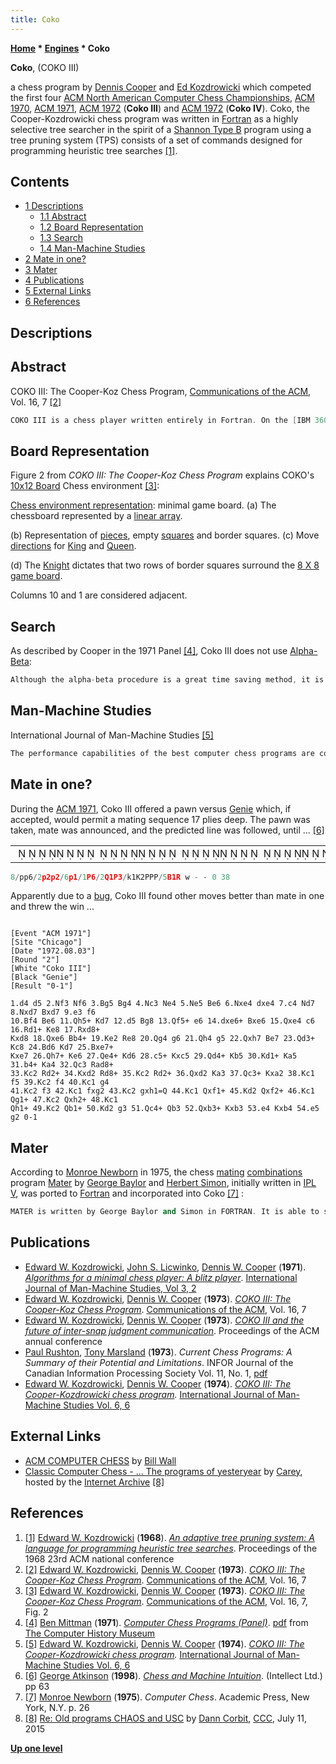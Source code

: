 ```yaml
---
title: Coko
---
```

**[Home](Home "Home") * [Engines](Engines "Engines") * Coko**

**Coko**, (COKO III)

a chess program by [Dennis Cooper](Dennis_Cooper "Dennis Cooper") and [Ed Kozdrowicki](Ed_Kozdrowicki "Ed Kozdrowicki") which competed the first four [ACM North American Computer Chess Championships](ACM_North_American_Computer_Chess_Championship "ACM North American Computer Chess Championship"), [ACM 1970](ACM_1970 "ACM 1970"), [ACM 1971](ACM_1971 "ACM 1971"), [ACM 1972](ACM_1972 "ACM 1972") (**Coko III**) and [ACM 1972](ACM_1972 "ACM 1972") (**Coko IV**). Coko, the Cooper-Kozdrowicki chess program was written in [Fortran](Fortran "Fortran") as a highly selective tree searcher in the spirit of a [Shannon Type B](Type_B_Strategy "Type B Strategy") program using a tree pruning system (TPS) consists of a set of commands designed for programming heuristic tree searches <a id="cite-note-1" href="#cite-ref-1">[1]</a>.

## Contents

- [1 Descriptions](#descriptions)
  - [1.1 Abstract](#abstract)
  - [1.2 Board Representation](#board-representation)
  - [1.3 Search](#search)
  - [1.4 Man-Machine Studies](#man-machine-studies)
- [2 Mate in one?](#mate-in-one.3f)
- [3 Mater](#mater)
- [4 Publications](#publications)
- [5 External Links](#external-links)
- [6 References](#references)

## Descriptions

## Abstract

COKO III: The Cooper-Koz Chess Program, [Communications of the ACM](ACM#Communications "ACM"), Vol. 16, 7 <a id="cite-note-2" href="#cite-ref-2">[2]</a>

```C++
COKO III is a chess player written entirely in Fortran. On the [IBM 360-65](IBM_360 "IBM 360"), COKO III plays a minimal chess game at the rate of .2 sec cpu time per move, with a level close to lower chess club play. A selective tree searching procedure controlled by tactical chess logistics allows a deployment of multiple minimal game calculations to achieve some optimal move selection. The tree searching algorithms are the heart of COKO's effectiveness, yet they are conceptually simple. In addition, an interesting phenomenon called a tree searching catastrophe has plagued COKO's entire development just as it troubles a human player. Standard exponential growth is curbed to a large extent by the definition and trimming of the Fisher set. A clear distinction between tree pruning and selective tree searching is also made. Representation of the chess environment is described along with a strategical preanalysis procedure that maps the Lasker regions. Specific chess algorithms are described which could be used as a command structure by anyone desiring to do some chess program experimentation. A comparison is made of some mysterious actions of human players and COKO III.  

```

## Board Representation

Figure 2 from *COKO III: The Cooper-Koz Chess Program* explains COKO's [10x12 Board](10x12_Board "10x12 Board") Chess environment <a id="cite-note-3" href="#cite-ref-3">[3]</a>:

[](https://www.semanticscholar.org/paper/COKO-III%3A-The-Cooper-Koz-Chess-Program-Kozdrowicki-Cooper/8ca0c0f08ba564883b96f6126e2c0c3745fe31e7/figure/1)
[Chess environment representation](Board_Representation "Board Representation"): minimal game board. (a) The chessboard represented by a [linear array](Array "Array").

(b) Representation of [pieces](Pieces "Pieces"), empty [squares](Squares "Squares") and border squares. (c) Move [directions](Direction "Direction") for [King](King "King") and [Queen](Queen "Queen").

(d) The [Knight](Knight "Knight") dictates that two rows of border squares surround the [8 X 8 game board](8x8_Board "8x8 Board").

Columns 10 and 1 are considered adjacent.

## Search

As described by Cooper in the 1971 Panel <a id="cite-note-4" href="#cite-ref-4">[4]</a>, Coko III does not use [Alpha-Beta](Alpha-Beta "Alpha-Beta"):

```C++
Although the alpha-beta procedure is a great time saving method, it is unclear at this stage of program development what the full significance of applying such a method to a tactical-strategical game tree would be. Coko III does save the chess tree with periodic pruning to allow for the addition of more branches. 

```

## Man-Machine Studies

International Journal of Man-Machine Studies <a id="cite-note-5" href="#cite-ref-5">[5]</a>

```C++
The performance capabilities of the best computer chess programs are compared with their human counterparts with emphasis being placed on machine behavior limits. A grandmaster usually spends a lifetime collecting knowledge or information about the game. Some of this knowledge is given to COKO in the form of a 12 000-line FORTRAN program. Using this knowledge COKO plays very poorly but at the super rate of approximately one move/see. The use of a brute-force selective tree-searching procedure yields an order of magnitude improvement in performance at the standard rate of 3 min/move. Perhaps three orders of magnitude additional improvement is needed to defeat the world champion, a gap which must be bridged, if ever, by programming more chess knowledge into the machine. This paper discusses the “tree-searching catastrophe” as a natural phenomenon that plagues selective tree searching for both man and machine. In addition so-called “interminimal-game communication” is considered as a natural, powerful procedure frequently used by humans to guide their selective search and as a point of emphasis for future development. It is concluded that COKO's development is just beginning, with no immediate barriers to progress, and no lack of ideas for improvement. At present COKO combines brilliant solutions to individual board position puzzles with unimaginable blunders. 

```

## Mate in one?

During the [ACM 1971](ACM_1971 "ACM 1971"), Coko III offered a pawn versus [Genie](Genie "Genie") which, if accepted, would permit a mating sequence 17 plies deep. The pawn was taken, mate was announced, and the predicted line was followed, until ... <a id="cite-note-6" href="#cite-ref-6">[6]</a>

|  |
| --- |
|                                                                                          ♟♟        ♟  ♟        ♟  ♙        ♕ ♙   ♚ ♔  ♙♙♙     ♗ ♖ |

```C++
8/pp6/2p2p2/6p1/1P6/2Q1P3/k1K2PPP/5B1R w - - 0 38 

```

Apparently due to a [bug](Engine_Testing#bugs "Engine Testing"), Coko III found other moves better than mate in one and threw the win ...

```

[Event "ACM 1971"]
[Site "Chicago"]
[Date "1972.08.03"]
[Round "2"]
[White "Coko III"]
[Black "Genie"]
[Result "0-1"]

1.d4 d5 2.Nf3 Nf6 3.Bg5 Bg4 4.Nc3 Ne4 5.Ne5 Be6 6.Nxe4 dxe4 7.c4 Nd7 8.Nxd7 Bxd7 9.e3 f6 
10.Bf4 Be6 11.Qh5+ Kd7 12.d5 Bg8 13.Qf5+ e6 14.dxe6+ Bxe6 15.Qxe4 c6 16.Rd1+ Ke8 17.Rxd8+ 
Kxd8 18.Qxe6 Bb4+ 19.Ke2 Re8 20.Qg4 g6 21.Qh4 g5 22.Qxh7 Be7 23.Qd3+ Kc8 24.Bd6 Kd7 25.Bxe7+ 
Kxe7 26.Qh7+ Ke6 27.Qe4+ Kd6 28.c5+ Kxc5 29.Qd4+ Kb5 30.Kd1+ Ka5 31.b4+ Ka4 32.Qc3 Rad8+ 
33.Kc2 Rd2+ 34.Kxd2 Rd8+ 35.Kc2 Rd2+ 36.Qxd2 Ka3 37.Qc3+ Kxa2 38.Kc1 f5 39.Kc2 f4 40.Kc1 g4 
41.Kc2 f3 42.Kc1 fxg2 43.Kc2 gxh1=Q 44.Kc1 Qxf1+ 45.Kd2 Qxf2+ 46.Kc1 Qg1+ 47.Kc2 Qxh2+ 48.Kc1 
Qh1+ 49.Kc2 Qb1+ 50.Kd2 g3 51.Qc4+ Qb3 52.Qxb3+ Kxb3 53.e4 Kxb4 54.e5 g2 0-1

```

## Mater

According to [Monroe Newborn](Monroe_Newborn "Monroe Newborn") in 1975, the chess [mating](Checkmate "Checkmate") [combinations](Combination "Combination") program [Mater](Mater "Mater") by [George Baylor](George_Baylor "George Baylor") and [Herbert Simon](Herbert_Simon "Herbert Simon"), initially written in [IPL V](http://en.wikipedia.org/wiki/Information_Processing_Language), was ported to [Fortran](Fortran "Fortran") and incorporated into Coko <a id="cite-note-7" href="#cite-ref-7">[7]</a> :

```C++
MATER is written by George Baylor and Simon in FORTRAN. It is able to search to great depths for checkmates. MATER is presently part of the Cooper-Kozdrowicki program. While MATER is an interesting program in its own right, the opportunity to checkmate one's opponent plays a relatively small computational part of the game of chess, and its inclusion in the Cooper-Kozdrowicki program does not seem to add measurably to the program's strength. 

```

## Publications

- [Edward W. Kozdrowicki](Ed_Kozdrowicki "Ed Kozdrowicki"), [John S. Licwinko](http://www.linkedin.com/pub/john-licwinko/15/b07/962), [Dennis W. Cooper](Dennis_Cooper "Dennis Cooper") (**1971**). *[Algorithms for a minimal chess player: A blitz player](http://www.sciencedirect.com/science/article/pii/S0020737371800123)*. [International Journal of Man-Machine Studies, Vol 3, 2](http://www.sciencedirect.com/science?_ob=PublicationURL&_tockey=%23TOC%236830%231971%23999969997%23695565%23FLP%23&_cdi=6830&_pubType=J&view=c&_auth=y&_acct=C000050221&_version=1&_urlVersion=0&_userid=10&md5=d904df3cf14dfeea642d77044a3a9d48)
- [Edward W. Kozdrowicki](Ed_Kozdrowicki "Ed Kozdrowicki"), [Dennis W. Cooper](Dennis_Cooper "Dennis Cooper") (**1973**). *[COKO III: The Cooper-Koz Chess Program](https://www.semanticscholar.org/paper/COKO-III%3A-The-Cooper-Koz-Chess-Program-Kozdrowicki-Cooper/8ca0c0f08ba564883b96f6126e2c0c3745fe31e7)*. [Communications of the ACM](ACM#Communications "ACM"), Vol. 16, 7
- [Edward W. Kozdrowicki](Ed_Kozdrowicki "Ed Kozdrowicki"), [Dennis W. Cooper](Dennis_Cooper "Dennis Cooper") (**1973**). *[COKO III and the future of inter-snap judgment communication](http://portal.acm.org/citation.cfm?id=805706)*. Proceedings of the ACM annual conference
- [Paul Rushton](Paul_Rushton "Paul Rushton"), [Tony Marsland](Tony_Marsland "Tony Marsland") (**1973**). *Current Chess Programs: A Summary of their Potential and Limitations*. INFOR Journal of the Canadian Information Processing Society Vol. 11, No. 1, [pdf](http://webdocs.cs.ualberta.ca/~tony/OldPapers/Rushton-Marsland-Feb73.pdf)
- [Edward W. Kozdrowicki](Ed_Kozdrowicki "Ed Kozdrowicki"), [Dennis W. Cooper](Dennis_Cooper "Dennis Cooper") (**1974**). *[COKO III: The Cooper-Kozdrowicki chess program](http://www.sciencedirect.com/science?_ob=ArticleURL&_udi=B6WGS-4T73MH1-1&_user=10&_coverDate=11%2F30%2F1974&_rdoc=1&_fmt=high&_orig=browse&_srch=doc-info%28%23toc%236830%231974%23999939993%23696079%23FLP%23display%23Volume%29&_cdi=6830&_sort=d&_docanchor=&view=c&_ct=8&_acct=C000050221&_version=1&_urlVersion=0&_userid=10&md5=328130c5073ebaec9fde85ad1660329c).* [International Journal of Man-Machine Studies Vol. 6, 6](http://www.sciencedirect.com/science?_ob=PublicationURL&_tockey=%23TOC%236830%231974%23999939993%23696079%23FLP%23&_cdi=6830&_pubType=J&view=c&_auth=y&_acct=C000050221&_version=1&_urlVersion=0&_userid=10&md5=0e502b85e9d01337a96f6677d4ac3ad4)

## External Links

- [ACM COMPUTER CHESS](http://ed-thelen.org/comp-hist/ACM-ComputerChessWall.html) by [Bill Wall](index.php?title=Bill_Wall&action=edit&redlink=1 "Bill Wall (page does not exist)")
- [Classic Computer Chess - ... The programs of yesteryear](http://web.archive.org/web/20071221115817/http://classicchess.googlepages.com/Chess.htm) by [Carey](Carey_Bloodworth "Carey Bloodworth"), hosted by the [Internet Archive](https://en.wikipedia.org/wiki/Internet_Archive) <a id="cite-note-8" href="#cite-ref-8">[8]</a>

## References

1. <a id="cite-ref-1" href="#cite-note-1">[1]</a> [Edward W. Kozdrowicki](Ed_Kozdrowicki "Ed Kozdrowicki") (**1968**). *[An adaptive tree pruning system: A language for programming heuristic tree searches](http://portal.acm.org/citation.cfm?id=810637&dl=GUIDE&coll=GUIDE&CFID=85270894&CFTOKEN=84258946)*. Proceedings of the 1968 23rd ACM national conference
1. <a id="cite-ref-2" href="#cite-note-2">[2]</a> [Edward W. Kozdrowicki](Ed_Kozdrowicki "Ed Kozdrowicki"), [Dennis W. Cooper](Dennis_Cooper "Dennis Cooper") (**1973**). *[COKO III: The Cooper-Koz Chess Program](https://www.semanticscholar.org/paper/COKO-III%3A-The-Cooper-Koz-Chess-Program-Kozdrowicki-Cooper/8ca0c0f08ba564883b96f6126e2c0c3745fe31e7)*. [Communications of the ACM](ACM#Communications "ACM"), Vol. 16, 7
1. <a id="cite-ref-3" href="#cite-note-3">[3]</a> [Edward W. Kozdrowicki](Ed_Kozdrowicki "Ed Kozdrowicki"), [Dennis W. Cooper](Dennis_Cooper "Dennis Cooper") (**1973**). *[COKO III: The Cooper-Koz Chess Program](https://www.semanticscholar.org/paper/COKO-III%3A-The-Cooper-Koz-Chess-Program-Kozdrowicki-Cooper/8ca0c0f08ba564883b96f6126e2c0c3745fe31e7)*. [Communications of the ACM](ACM#Communications "ACM"), Vol. 16, 7, Fig. 2
1. <a id="cite-ref-4" href="#cite-note-4">[4]</a> [Ben Mittman](Ben_Mittman "Ben Mittman") (**1971**). *[Computer Chess Programs (Panel)](http://www.computerhistory.org/chess/full_record.php?iid=doc-431614f6d1ee8)*. [pdf](http://archive.computerhistory.org/projects/chess/related_materials/text/3-1%20and%203-3.computer_chess_panel.mittman/3-1%20and%203-3.computer_chess_panel.mittman_etc.1971.ACM.062303021.pdf) from [The Computer History Museum](The_Computer_History_Museum "The Computer History Museum")
1. <a id="cite-ref-5" href="#cite-note-5">[5]</a> [Edward W. Kozdrowicki](Ed_Kozdrowicki "Ed Kozdrowicki"), [Dennis W. Cooper](Dennis_Cooper "Dennis Cooper") (**1974**). *[COKO III: The Cooper-Kozdrowicki chess program](http://www.sciencedirect.com/science?_ob=ArticleURL&_udi=B6WGS-4T73MH1-1&_user=10&_coverDate=11%2F30%2F1974&_rdoc=1&_fmt=high&_orig=browse&_srch=doc-info%28%23toc%236830%231974%23999939993%23696079%23FLP%23display%23Volume%29&_cdi=6830&_sort=d&_docanchor=&view=c&_ct=8&_acct=C000050221&_version=1&_urlVersion=0&_userid=10&md5=328130c5073ebaec9fde85ad1660329c).* [International Journal of Man-Machine Studies Vol. 6, 6](http://www.sciencedirect.com/science?_ob=PublicationURL&_tockey=%23TOC%236830%231974%23999939993%23696079%23FLP%23&_cdi=6830&_pubType=J&view=c&_auth=y&_acct=C000050221&_version=1&_urlVersion=0&_userid=10&md5=0e502b85e9d01337a96f6677d4ac3ad4)
1. <a id="cite-ref-6" href="#cite-note-6">[6]</a> [George Atkinson](index.php?title=George_Atkinson&action=edit&redlink=1 "George Atkinson (page does not exist)") (**1998**). *[Chess and Machine Intuition](http://books.google.com/books?id=ZuTvVo4zo6oC&printsec=frontcover&dq=Chess+and+machine+intuition#v=onepage&q&f=false)*. (Intellect Ltd.) pp 63
1. <a id="cite-ref-7" href="#cite-note-7">[7]</a> [Monroe Newborn](Monroe_Newborn "Monroe Newborn") (**1975**). *Computer Chess*. Academic Press, New York, N.Y. p. 26
1. <a id="cite-ref-8" href="#cite-note-8">[8]</a> [Re: Old programs CHAOS and USC](http://www.talkchess.com/forum/viewtopic.php?t=56938&start=2) by [Dann Corbit](Dann_Corbit "Dann Corbit"), [CCC](CCC "CCC"), July 11, 2015

**[Up one level](Engines "Engines")**

